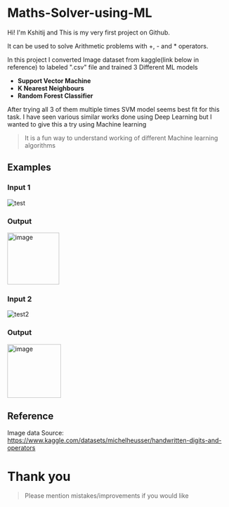 # Maths-Solver-using-ML

Hi! I'm Kshitij and This is my very first project on Github.

It can be used to solve Arithmetic problems with +, - and * operators.

In this project I converted Image dataset from kaggle(link below in reference) to labeled ".csv" file and trained 3 Different ML models

- **Support Vector Machine**
- **K Nearest Neighbours**
- **Random Forest Classifier**

After trying all 3 of them multiple times SVM model seems best fit for this task.
I have seen various similar works done using Deep Learning but I wanted to give this a try using Machine learning

> It is a fun way to understand working of different Machine learning algorithms

## Examples
### Input 1
![test](https://user-images.githubusercontent.com/101321276/163703722-d710ae62-50e8-4275-a26a-3c476fdb4dd0.png)
### Output
<img width="118" alt="image" src="https://user-images.githubusercontent.com/101321276/163703678-7c249f0a-0b23-4201-bad8-01f99e0d6fda.png">

### Input 2

![test2](https://user-images.githubusercontent.com/101321276/163704005-23cc031f-8c1b-4012-b5d5-25a5f32e57e4.png)

### Output
<img width="122" alt="image" src="https://user-images.githubusercontent.com/101321276/163703837-57e94cc0-23d7-435a-948f-26fcb3d4e1a2.png">

## Reference
Image data Source: https://www.kaggle.com/datasets/michelheusser/handwritten-digits-and-operators

# Thank you
> Please mention mistakes/improvements if you would like
